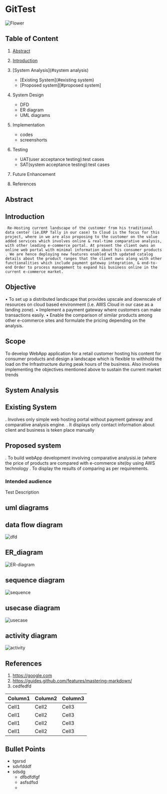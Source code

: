 # GitTest

![Flower](https://github.com/asimmhd/GitTest/blob/master/images/download.jpg)

## Table of Content

1. [Abstract](#abstract)
2. [Introduction](#introduction)
    
3. [System Analysis](#system analysis)
    * [Existing System](#existing system)
    * [Proposed system][#proposed system]

4. System Design
   * DFD
   * ER diagram
   * UML diagrams
5. Implementation
    * codes
    * screenshorts
6. Testing
    * UAT(user acceptance testing):test cases
    * SAT(system acceptance testing):test cases
7. Future Enhancement
8. References


## Abstract


## Introduction

     Re-Hosting current landscape of the customer from his traditional data center (ie.ERP Tally in our case) to Cloud is the focus for this project, where in we are also proposing to the customer on the value added services which involves online & real-time comparative analysis, with other leading e-commerce portal. At present the client owns an online web portal with minimal information about his consumer products . We are hence deploying new features enabled with updated catalog details about the product ranges that the client owns along with other functionalities which include payment gateway integration, & end-to-end Order to process management to expand his business online in the current e-commerce market.
## Objective
•   To set up a distributed landscape that provides upscale and downscale of resources on cloud based environment (i.e. AWS Cloud in our case as a landing zone).
•	Implement a payment gateway where customers can make transactions easily.
•   Enable the comparison of similar products among other e-commerce sites and formulate the pricing depending on the analysis.

## Scope
To develop WebApp application for a retail customer hosting his content for consumer products and design a landscape which is flexible to withhold the load on the Infrastructure during peak hours of the business. Also involves implementing the objectives mentioned above to sustain the current market trends

## System Analysis

## Existing System
.   Involves only simple web hosting portal without payment gateway and comparative analysis engine.
.   It displays only contact information about client and business is teken place manually
## Proposed system
.   To build webApp development involving comparative analysisi.ie (where the price of products are compared with e-commerce site)by using AWS technology
.   To display the results of comparing as per requirements.

### Intended audience

Test Description


## uml diagrams
## data flow diagram
![dfd](https://github.com/asimmhd/GitTest/blob/master/images/modidfd.PNG)
## ER_diagram
![ER-diagram](https://github.com/asimmhd/GitTest/blob/master/images/ERdiagram.PNG)
## sequence diagram
![sequence](https://github.com/asimmhd/GitTest/blob/master/images/sequence.jpg)
## usecase diagram
![usecase](https://github.com/asimmhd/GitTest/blob/master/images/modiusecase.jpg)
## activity diagram
![activity](https://github.com/asimmhd/GitTest/blob/master/images/activity.jpg)

## References

1. https://google.com
2. https://guides.github.com/features/mastering-markdown/
3. cedfedfd

|Column1|Column2|Column3|
|---|---|---|
|Cell1|Cell2|Cell3|
|Cell1|Cell2|Cell3|
|Cell1|Cell2|Cell3|
|Cell1|Cell2|Cell3|































































## Bullet Points 

* tgsrsd
* sdvfdddf
* sdsdg
    * dfbdfdfgf
    * asfsdfsd
    * 